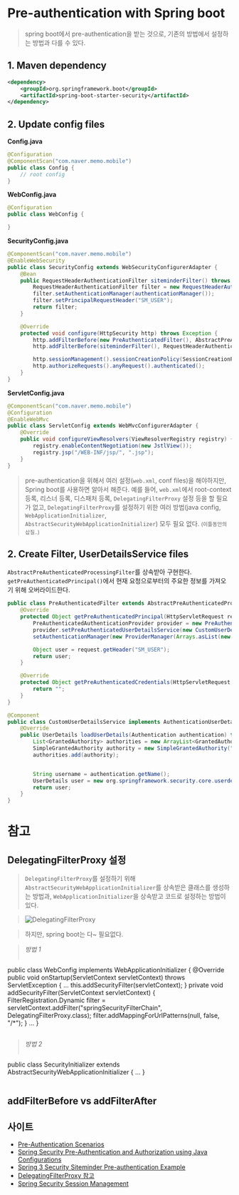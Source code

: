 # Pre-authentication with Spring boot

> spring boot에서 pre-authentication을 받는 것으로, 기존의 방법에서 설정하는 방법과 다를 수 있다.

## 1. Maven dependency

```xml
<dependency>
    <groupId>org.springframework.boot</groupId>
    <artifactId>spring-boot-starter-security</artifactId>
</dependency>
```

## 2. Update config files

**Config.java**

```java
@Configuration
@ComponentScan("com.naver.memo.mobile")
public class Config {
    // root config
}
```

**WebConfig.java**

```java
@Configuration
public class WebConfig {

}
```

**SecurityConfig.java**

```java
@ComponentScan("com.naver.memo.mobile")
@EnableWebSecurity
public class SecurityConfig extends WebSecurityConfigurerAdapter {
    @Bean
    public RequestHeaderAuthenticationFilter siteminderFilter() throws Exception {
        RequestHeaderAuthenticationFilter filter = new RequestHeaderAuthenticationFilter();
        filter.setAuthenticationManager(authenticationManager());
        filter.setPrincipalRequestHeader("SM_USER");
        return filter;
    }

    @Override
    protected void configure(HttpSecurity http) throws Exception {
        http.addFilterBefore(new PreAuthenticatedFilter(), AbstractPreAuthenticatedProcessingFilter.class);
        http.addFilterBefore(siteminderFilter(), RequestHeaderAuthenticationFilter.class);

        http.sessionManagement().sessionCreationPolicy(SessionCreationPolicy.STATELESS);
        http.authorizeRequests().anyRequest().authenticated();
    }
}
```

**ServletConfig.java**

```java
@ComponentScan("com.naver.memo.mobile")
@Configuration
@EnableWebMvc
public class ServletConfig extends WebMvcConfigurerAdapter {
    @Override
    public void configureViewResolvers(ViewResolverRegistry registry) {
        registry.enableContentNegotiation(new JstlView());
        registry.jsp("/WEB-INF/jsp/", ".jsp");
    }
}
```

> pre-authentication을 위해서 여러 설정(`web.xml`, conf files)을 해야하지만, Spring boot를 사용하면 알아서 해준다.
예를 들어, `web.xml`에서 root-context 등록, 리스너 등록, 디스패처 등록, `DelegatingFilterProxy` 설정 등을 할 필요가 없고, `DelegatingFilterProxy`를 설정하기 위한 여러 방법(java config, `WebApplicationInitializer`, `AbstractSecurityWebApplicationInitializer`) 모두 필요 없다. <small>(이틀동안의 삽질..)</small>

## 2. Create Filter, UserDetailsService files

`AbstractPreAuthenticatedProcessingFilter`를 상속받아 구현한다. `getPreAuthenticatedPrincipal()`에서 현재 요청으로부터의 주요한 정보를 가져오기 위해 오버라이드한다.

```java
public class PreAuthenticatedFilter extends AbstractPreAuthenticatedProcessingFilter {
    @Override
    protected Object getPreAuthenticatedPrincipal(HttpServletRequest request) {
        PreAuthenticatedAuthenticationProvider provider = new PreAuthenticatedAuthenticationProvider();
        provider.setPreAuthenticatedUserDetailsService(new CustomUserDetailsService());
        setAuthenticationManager(new ProviderManager(Arrays.asList(new AuthenticationProvider[] {provider})));

        Object user = request.getHeader("SM_USER");
        return user;
    }

    @Override
    protected Object getPreAuthenticatedCredentials(HttpServletRequest request) {
        return "";
    }
}
```

```java
@Component
public class CustomUserDetailsService implements AuthenticationUserDetailsService {
    @Override
    public UserDetails loadUserDetails(Authentication authentication) throws UsernameNotFoundException {
        List<GrantedAuthority> authorities = new ArrayList<GrantedAuthority>();
        SimpleGrantedAuthority authority = new SimpleGrantedAuthority("ROLE_USER");
        authorities.add(authority);


        String username = authentication.getName();
        UserDetails user = new org.springframework.security.core.userdetails.User(username, "password", authorities);
        return user;
    }
}

```

# 참고

## DelegatingFilterProxy 설정

> `DelegatingFilterProxy`를 설정하기 위해 `AbstractSecurityWebApplicationInitializer`를 상속받은 클래스를 생성하는 방법과, `WebApplicationInitializer`을 상속받고 코드로 설정하는 방법이 있다. 

> ![DelegatingFilterProxy](http://pds24.egloos.com/pds/201202/25/49/d0144949_4f48133da9fd9.png)

> 하지만, spring boot는 다~ 필요없다.

> _방법 1_
> ```java
public class WebConfig implements WebApplicationInitializer {
@Override
    public void onStartup(ServletContext servletContext) throws ServletException {
        ...
        this.addSecurityFilter(servletContext);
    }
    private void addSecurityFilter(ServletContext servletContext) {
        FilterRegistration.Dynamic filter = servletContext.addFilter("springSecurityFilterChain", DelegatingFilterProxy.class);
        filter.addMappingForUrlPatterns(null, false, "/*");
    }
    ...
}
> ```

> _방법 2_
> ```java
public class SecurityInitializer extends AbstractSecurityWebApplicationInitializer {
    ...
}
> ```

## addFilterBefore vs addFilterAfter

## 사이트
- [Pre-Authentication Scenarios](https://docs.spring.io/spring-security/site/docs/4.0.x/reference/html/preauth.html#abstractpreauthenticatedprocessingfilter)
- [Spring Security Pre-Authentication and Authorization using Java Configurations](http://www.learningthegoodstuff.com/2014/12/spring-security-pre-authentication-and.html)
- [Spring 3 Security Siteminder Pre-authentication Example](http://howtodoinjava.com/spring/spring-security/spring-3-security-siteminder-pre-authentication-example/)
- [DelegatingFilterProxy 참고](http://egloos.zum.com/springmvc/v/504862)
- [Spring Security Session Management](http://www.baeldung.com/spring-security-session)